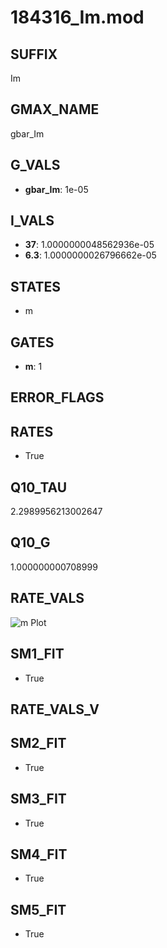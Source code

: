 # 184316_Im.mod

## SUFFIX

Im

## GMAX_NAME

gbar_Im

## G_VALS

- **gbar_Im**: 1e-05

## I_VALS

- **37**: 1.0000000048562936e-05
- **6.3**: 1.0000000026796662e-05

## STATES

- m

## GATES

- **m**: 1

## ERROR_FLAGS


## RATES

- True

## Q10_TAU

2.2989956213002647

## Q10_G

1.000000000708999

## RATE_VALS

![m Plot](/Users/pbozelos/Dropbox/icg-Chai-Panos/supermodels/output_markdown_files/K/184316_Im.mod/images/m.png)

## SM1_FIT

- True

## RATE_VALS_V

## SM2_FIT

- True

## SM3_FIT

- True

## SM4_FIT

- True

## SM5_FIT

- True

